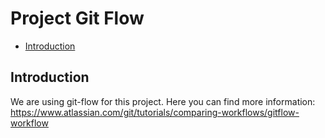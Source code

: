 # Project Git Flow

- [Introduction](#introduction)

<a name="introduction"></a>
## Introduction
We are using git-flow for this project. Here you can find more information: 
https://www.atlassian.com/git/tutorials/comparing-workflows/gitflow-workflow
